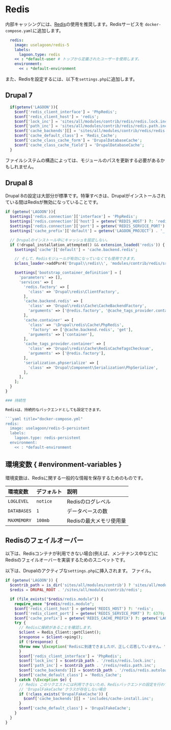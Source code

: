 # Redis

内部キャッシングには、[Redis](https://redis.io/)の使用を推奨します。Redisサービスを `docker-compose.yaml`に追加します。

```yaml title="docker-compose.yml"
  redis:
    image: uselagoon/redis-5
    labels:
      lagoon.type: redis
    << : *default-user # トップから定義されたユーザーを使用します。
    environment:
      << : *default-environment
```

また、Redisを設定するには、以下を`settings.php`に追加します。

## Drupal 7

```php title="settings.php"
  if(getenv('LAGOON')){
    $conf['redis_client_interface'] = 'PhpRedis';
    $conf['redis_client_host'] = 'redis';
    $conf['lock_inc'] = 'sites/all/modules/contrib/redis/redis.lock.inc';
    $conf['path_inc'] = 'sites/all/modules/contrib/redis/redis.path.inc';
    $conf['cache_backends'][] = 'sites/all/modules/contrib/redis/redis.autoload.inc';
    $conf['cache_default_class'] = 'Redis_Cache';
    $conf['cache_class_cache_form'] = 'DrupalDatabaseCache';
    $conf['cache_class_cache_field'] = 'DrupalDatabaseCache';
  }
```

ファイルシステムの構造によっては、モジュールのパスを更新する必要があるかもしれません。

## Drupal 8

Drupal 8の設定は大部分が標準です。特筆すべきは、Drupalがインストールされている間はRedisが無効になっていることです。

```php title=" "settings.php"
if (getenv('LAGOON')){
  $settings['redis.connection']['interface'] = 'PhpRedis';
  $settings['redis.connection']['host'] = getenv('REDIS_HOST') ?: 'redis';
  $settings['redis.connection']['port'] = getenv('REDIS_SERVICE_PORT') ?: '6379';
  $settings['cache_prefix']['default'] = getenv('LAGOON_PROJECT') . '_' . getenv('LAGOON_GIT_SAFE_BRANCH');

  // Drupalのインストール中にキャッシュを設定しない。
  if (!drupal_installation_attempted() && extension_loaded('redis')) {
    $settings['cache']['default'] = 'cache.backend.redis';

    // そして、Redisモジュールが有効になっていなくても使用できます。
    $class_loader->addPsr4('Drupal\\redis\\', 'modules/contrib/redis/src');

    $settings['bootstrap_container_definition'] = [
      'parameters' => [],
      'services' => [
        'redis.factory' => [
          'class' => 'Drupal\redis\ClientFactory',
        ],
        'cache.backend.redis' => [
          'class' => 'Drupal\redis\Cache\CacheBackendFactory',
          'arguments' => ['@redis.factory', '@cache_tags_provider.container', '@serialization.phpserialize'],
        ],
        'cache.container' => [
          'class' => '\Drupal\redis\Cache\PhpRedis',
           'factory' => ['@cache.backend.redis', 'get'],
          'arguments' => ['container'],
        ],
        'cache_tags_provider.container' => [
          'class' => 'Drupal\redis\Cache\RedisCacheTagsChecksum',
          'arguments' => ['@redis.factory'],
        ],
        'serialization.phpserialize' => [
          'class' => 'Drupal\Component\Serialization\PhpSerialize',
        ],
      ],
    ];
  }
}

### 持続性

Redisは、持続的なバックエンドとしても設定できます。

```yaml title="docker-compose.yml"
redis:
  image: uselagoon/redis-5-persistent
  labels:
    lagoon.type: redis-persistent
  environment:
    << : *default-environment
```

## 環境変数 { #environment-variables }

環境変数は、Redisに関する一般的な情報を保存するためのものです。

| 環境変数 | デフォルト | 説明 |
| :--- | :--- | :--- |
| `LOGLEVEL` | `notice` | Redisのログレベル |
| `DATABASES` | `1` | データベースの数 |
| `MAXMEMORY` | `100mb` | Redisの最大メモリ使用量 |

## Redisのフェイルオーバー

以下は、Redisコンテナが利用できない場合(例えば、メンテナンス中など)にRedisのフェイルオーバーを実装するためのスニペットです。

以下は、Drupalのアクティブな`settings.php`に挿入されます。 ファイル。

```php title="settings.php"
if (getenv('LAGOON')) {
  $contrib_path = is_dir('sites/all/modules/contrib') ? 'sites/all/modules/contrib' : 'sites/all/modules';
  $redis = DRUPAL_ROOT . '/sites/all/modules/contrib/redis';

  if (file_exists("$redis/redis.module")) {
    require_once "$redis/redis.module";
    $conf['redis_client_host'] = getenv('REDIS_HOST') ?: 'redis';
    $conf['redis_client_port'] = getenv('REDIS_SERVICE_PORT') ?: 6379;
    $conf['cache_prefix'] = getenv('REDIS_CACHE_PREFIX') ?: getenv('LAGOON_PROJECT') . '_' . getenv('LAGOON_GIT_SAFE_BRANCH');
    try {
      // Redisに接続があることを確認します。
      $client = Redis_Client::getClient();
      $response = $client->ping();
      if (!$response) {
      throw new \Exception('Redisに到達できましたが、正しく応答していません。');
      }
      $conf['redis_client_interface'] = 'PhpRedis';
      $conf['lock_inc'] = $contrib_path . '/redis/redis.lock.inc';
      $conf['path_inc'] = $contrib_path . '/redis/redis.path.inc';
      $conf['cache_backends'][] = $contrib_path . '/redis/redis.autoload.inc';
      $conf['cache_default_class'] = 'Redis_Cache';
    } catch (\Exception $e) {
      // Redis このリクエストには利用できないため、Redisバックエンドの設定を行わず、キャッシュが使用されないように確認する必要があります。これにより次のリクエストが再試行されます。
      // 'DrupalFakeCache'クラスが存在しない場合
      if (!class_exists('DrupalFakeCache')) {
        $conf['cache_backends'][] = 'includes/cache-install.inc';
      }
      $conf['cache_default_class'] = 'DrupalFakeCache';
    }
  }
}
```
